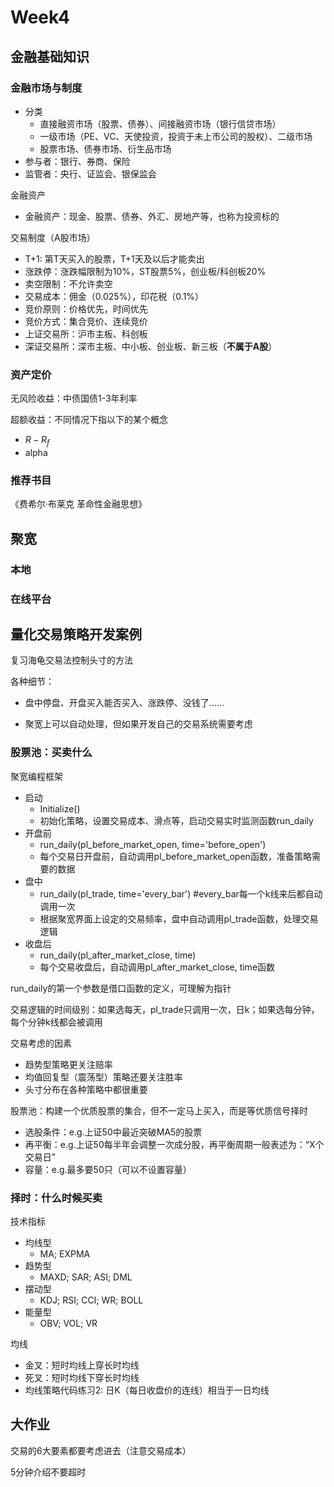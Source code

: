 # Week4
## 金融基础知识
### 金融市场与制度

* 分类
  * 直接融资市场（股票、债券）、间接融资市场（银行信贷市场）
  * 一级市场（PE、VC、天使投资，投资于未上市公司的股权）、二级市场
  * 股票市场、债券市场、衍生品市场
* 参与者：银行、券商、保险
* 监管者：央行、证监会、银保监会

金融资产

* 金融资产：现金、股票、债券、外汇、房地产等，也称为投资标的

交易制度（A股市场）

* T+1: 第T天买入的股票，T+1天及以后才能卖出
* 涨跌停：涨跌幅限制为10%，ST股票5%，创业板/科创板20%
* 卖空限制：不允许卖空
* 交易成本：佣金（0.025%），印花税（0.1%）
* 竞价原则：价格优先，时间优先
* 竞价方式：集合竞价、连续竞价
* 上证交易所：沪市主板、科创板
* 深证交易所：深市主板、中小板、创业板、新三板（**不属于A股**）
### 资产定价

无风险收益：中债国债1-3年利率

超额收益：不同情况下指以下的某个概念

* $R-R_f$
* alpha

### 推荐书目

《费希尔·布莱克 革命性金融思想》

## 聚宽
### 本地
### 在线平台

## 量化交易策略开发案例

复习海龟交易法控制头寸的方法

各种细节：

* 盘中停盘、开盘买入能否买入、涨跌停、没钱了……

* 聚宽上可以自动处理，但如果开发自己的交易系统需要考虑

### 股票池：买卖什么

聚宽编程框架

* 启动
  * Initialize()
  * 初始化策略，设置交易成本、滑点等，启动交易实时监测函数run_daily
* 开盘前
  * run_daily(pl_before_market_open, time='before_open')
  * 每个交易日开盘前，自动调用pl_before_market_open函数，准备策略需要的数据
* 盘中
  * run_daily(pl_trade, time='every_bar') #every_bar每一个k线来后都自动调用一次
  * 根据聚宽界面上设定的交易频率，盘中自动调用pl_trade函数，处理交易逻辑
* 收盘后
  * run_daily(pl_after_market_close, time)
  * 每个交易收盘后，自动调用pl_after_market_close, time函数

run_daily的第一个参数是借口函数的定义，可理解为指针

交易逻辑的时间级别：如果选每天，pl_trade只调用一次，日k；如果选每分钟，每个分钟k线都会被调用

交易考虑的因素

* 趋势型策略更关注赔率
* 均值回复型（震荡型）策略还要关注胜率
* 头寸分布在各种策略中都很重要

股票池：构建一个优质股票的集合，但不一定马上买入，而是等优质信号择时

* 选股条件：e.g.上证50中最近突破MA5的股票
* 再平衡：e.g.上证50每半年会调整一次成分股，再平衡周期一般表述为：“X个交易日”
* 容量：e.g.最多要50只（可以不设置容量）

### 择时：什么时候买卖

技术指标

* 均线型
  * MA; EXPMA
* 趋势型
  * MAXD; SAR; ASI; DML
* 摆动型
  * KDJ; RSI; CCI; WR; BOLL
* 能量型
  * OBV; VOL; VR

均线

* 金叉：短时均线上穿长时均线
* 死叉：短时均线下穿长时均线
* 均线策略代码练习2: 日K（每日收盘价的连线）相当于一日均线

## 大作业

交易的6大要素都要考虑进去（注意交易成本）

5分钟介绍不要超时